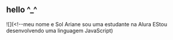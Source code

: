 ## hello ^_^
![](<!--meu nome e Sol Ariane
sou uma estudante na Alura
EStou desenvolvendo uma linguagem JavaScript)
<!--meu nome e Sol Ariane
sou uma estudante na Alura
EStou desenvolvendo uma linguagem JavaScript
**MukouAoi00/mukouaoi00** is a ✨ _special_ ✨ repository because its `README.md` (this file) appears on your GitHub profile.
podem entrar em contato se quiser
![](00001099520472sp@al.educacao.sp.gov.br)
Here are some ideas to get you started:

- 🔭 I’m currently working on ...
- 🌱 I’m currently learning ...
- 👯 I’m looking to collaborate on ...
- 🤔 I’m looking for help with ...
- 💬 Ask me about ...
- 📫 How to reach me: ...
- 😄 Pronouns: ...
- ⚡ Fun fact: ...
-->
